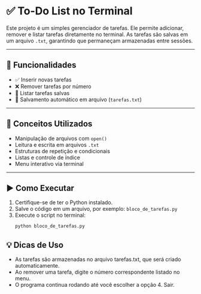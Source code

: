 # ✅ To-Do List no Terminal

Este projeto é um simples gerenciador de tarefas. Ele permite adicionar, remover e listar tarefas diretamente no terminal. As tarefas são salvas em um arquivo `.txt`, garantindo que permaneçam armazenadas entre sessões.

---

## 📌 Funcionalidades

- ✅ Inserir novas tarefas
- ❌ Remover tarefas por número
- 📄 Listar tarefas salvas
- 💾 Salvamento automático em arquivo (`tarefas.txt`)

---

## 🧠 Conceitos Utilizados

- Manipulação de arquivos com `open()`
- Leitura e escrita em arquivos `.txt`
- Estruturas de repetição e condicionais
- Listas e controle de índice
- Menu interativo via terminal

---

## ▶️ Como Executar

1. Certifique-se de ter o Python instalado.
2. Salve o código em um arquivo, por exemplo: `bloco_de_tarefas.py`
3. Execute o script no terminal:
   ```bash
   python bloco_de_tarefas.py

## 💡 Dicas de Uso

- As tarefas são armazenadas no arquivo tarefas.txt, que será criado automaticamente.
- Ao remover uma tarefa, digite o número correspondente listado no menu.
- O programa continua rodando até você escolher a opção 4. Sair.
